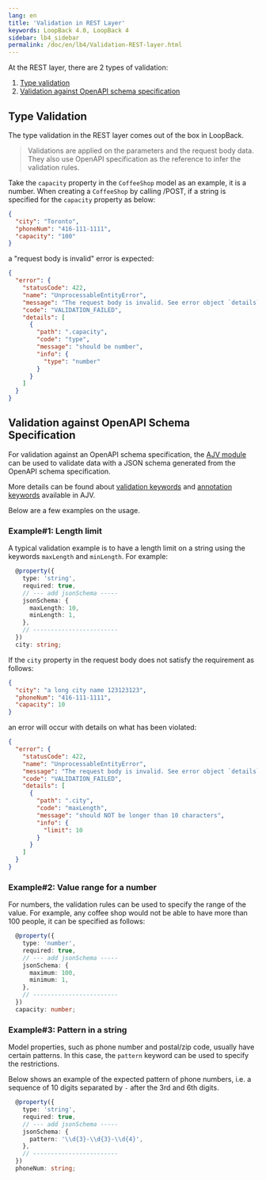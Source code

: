 ```yaml
---
lang: en
title: 'Validation in REST Layer'
keywords: LoopBack 4.0, LoopBack 4
sidebar: lb4_sidebar
permalink: /doc/en/lb4/Validation-REST-layer.html
---
```


At the REST layer, there are 2 types of validation:

1. [Type validation](#type-validation)
2. [Validation against OpenAPI schema specification](#validation-against-openapi-schema-specification)

## Type Validation

The type validation in the REST layer comes out of the box in LoopBack.

> Validations are applied on the parameters and the request body data. They also
> use OpenAPI specification as the reference to infer the validation rules.

Take the `capacity` property in the `CoffeeShop` model as an example, it is a
number. When creating a `CoffeeShop` by calling /POST, if a string is specified
for the `capacity` property as below:

```json
{
  "city": "Toronto",
  "phoneNum": "416-111-1111",
  "capacity": "100"
}
```

a "request body is invalid" error is expected:

```json
{
  "error": {
    "statusCode": 422,
    "name": "UnprocessableEntityError",
    "message": "The request body is invalid. See error object `details` property for more info.",
    "code": "VALIDATION_FAILED",
    "details": [
      {
        "path": ".capacity",
        "code": "type",
        "message": "should be number",
        "info": {
          "type": "number"
        }
      }
    ]
  }
}
```

## Validation against OpenAPI Schema Specification

For validation against an OpenAPI schema specification, the
[AJV module](https://github.com/epoberezkin/ajv) can be used to validate data
with a JSON schema generated from the OpenAPI schema specification.

More details can be found about
[validation keywords](https://github.com/epoberezkin/ajv#validation-keywords)
and
[annotation keywords](https://github.com/epoberezkin/ajv#annotation-keywords)
available in AJV.

Below are a few examples on the usage.

### Example#1: Length limit

A typical validation example is to have a length limit on a string using the
keywords `maxLength` and `minLength`. For example:

```ts
  @property({
    type: 'string',
    required: true,
    // --- add jsonSchema -----
    jsonSchema: {
      maxLength: 10,
      minLength: 1,
    },
    // ------------------------
  })
  city: string;
```

If the `city` property in the request body does not satisfy the requirement as
follows:

```json
{
  "city": "a long city name 123123123",
  "phoneNum": "416-111-1111",
  "capacity": 10
}
```

an error will occur with details on what has been violated:

```json
{
  "error": {
    "statusCode": 422,
    "name": "UnprocessableEntityError",
    "message": "The request body is invalid. See error object `details` property for more info.",
    "code": "VALIDATION_FAILED",
    "details": [
      {
        "path": ".city",
        "code": "maxLength",
        "message": "should NOT be longer than 10 characters",
        "info": {
          "limit": 10
        }
      }
    ]
  }
}
```

### Example#2: Value range for a number

For numbers, the validation rules can be used to specify the range of the value.
For example, any coffee shop would not be able to have more than 100 people, it
can be specified as follows:

```ts
  @property({
    type: 'number',
    required: true,
    // --- add jsonSchema -----
    jsonSchema: {
      maximum: 100,
      minimum: 1,
    },
    // ------------------------
  })
  capacity: number;
```

### Example#3: Pattern in a string

Model properties, such as phone number and postal/zip code, usually have certain
patterns. In this case, the `pattern` keyword can be used to specify the
restrictions.

Below shows an example of the expected pattern of phone numbers, i.e. a sequence
of 10 digits separated by `-` after the 3rd and 6th digits.

```ts
  @property({
    type: 'string',
    required: true,
    // --- add jsonSchema -----
    jsonSchema: {
      pattern: '\\d{3}-\\d{3}-\\d{4}',
    },
    // ------------------------
  })
  phoneNum: string;
```
